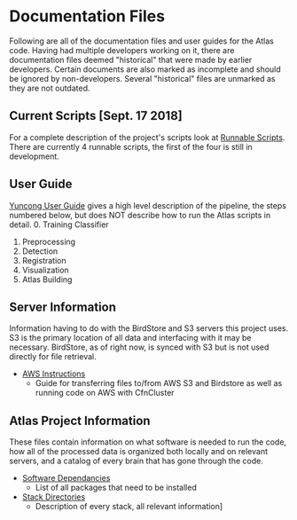 # Documentation Files
 Following are all of the documentation files and user guides for the Atlas code. Having had multiple developers working on it, there are documentation files deemed "historical" that were made by earlier developers. Certain documents are also marked as incomplete and should be ignored by non-developers. Several "historical" files are unmarked as they are not outdated.
 
## Current Scripts [Sept. 17 2018]
For a complete description of the project's scripts look at [Runnable Scripts](running_scripts/README.md). There are currently 4 runnable scripts, the first of the four is still in development.

## User Guide
[Yuncong User Guide](User%20Manuals/UserGuide.md) gives a high level description of the pipeline, the steps numbered below, but does NOT describe how to run the Atlas scripts in detail.
 0. Training Classifier
 1. Preprocessing
 2. Detection
 3. Registration
 4. Visualization
 5. Atlas Building


## Server Information
Information having to do with the BirdStore and S3 servers this project uses. S3 is the primary location of all data and interfacing with it may be necessary. BirdStore, as of right now, is synced with S3 but is not used directly for file retrieval.
- [AWS Instructions](writeup/AWS_instruction.md)
  - Guide for transferring files to/from AWS S3 and Birdstore as well as running code on AWS with CfnCluster

## Atlas Project Information
These files contain information on what software is needed to run the code, how all of the processed data is organized both locally and on relevant servers, and a catalog of every brain that has gone through the code.
- [Software Dependancies](dependancies.md)
  - List of all packages that need to be installed 
- [Stack Directories](Brain_stack_directories.md)
  - Description of every stack, all relevant information]
